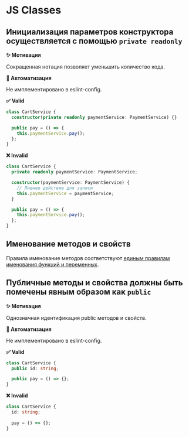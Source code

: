 # JS Classes

## Инициализация параметров конструктора осуществляется с помощью `private readonly`

**✨ Мотивация**

Сокращенная нотация позволяет уменьшить количество кода.

**🤖 Автоматизация**

Не имплементировано в eslint-config.

**✅ Valid**

```ts
class CartService {
  constructor(private readonly paymentService: PaymentService) {}

  public pay = () => {
    this.paymentService.pay();
  };
}
```

**❌ Invalid**

```ts
class CartService {
  private readonly paymentService: PaymentService;

  constructor(paymentService: PaymentService) {
    // Лишнее действие для записи
    this.paymentService = paymentService;
  }

  public pay = () => {
    this.paymentService.pay();
  };
}
```

## Именование методов и свойств

Правила именование методов соответствуют [единым правилам именования функций и переменных](./naming/functions).

## Публичные методы и свойства должны быть помечены явным образом как `public`

**✨ Мотивация**

Однозначная идентификация public методов и свойств.

**🤖 Автоматизация**

Не имплементировано в eslint-config.

**✅ Valid**

```ts
class CartService {
  public id: string;

  public pay = () => {};
}
```

**❌ Invalid**

```ts
class CartService {
  id: string;
  
  pay = () => {};
}
```
